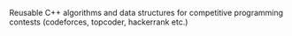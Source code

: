 Reusable C++ algorithms and data structures for competitive programming contests (codeforces, topcoder, hackerrank etc.) 
